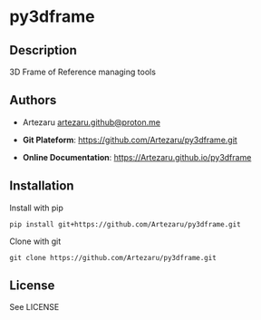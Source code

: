 # py3dframe

## Description

3D Frame of Reference managing tools

## Authors

- Artezaru <artezaru.github@proton.me>

- **Git Plateform**: https://github.com/Artezaru/py3dframe.git
- **Online Documentation**: https://Artezaru.github.io/py3dframe

## Installation

Install with pip

```
pip install git+https://github.com/Artezaru/py3dframe.git
```

Clone with git

```
git clone https://github.com/Artezaru/py3dframe.git
```

## License

See LICENSE
